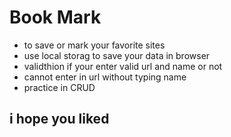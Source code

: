 # Book Mark 

- to save or mark your favorite sites
- use local storag to save your data in browser
- validthion if your enter valid url and name or not
- cannot enter in url without typing name
- practice in CRUD 

## i hope you liked
